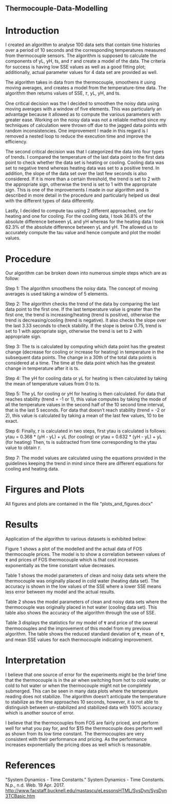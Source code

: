 ## Thermocouple-Data-Modelling

# Introduction

I created an algorithm to analyse 100 data sets that contain time histories over a period of 10 seconds and the corresponding temperatures measured from thermocouple sensors. The algorithm is supposed to calculate the components of yL, yH, ts, and 𝜏 and create a model of the data. The criteria for success is having low SSE values as well as a good fitting plot; additionally, actual parameter values for 4 data set are provided as well.

The algorithm takes in data from the thermocouple, smoothens it using moving averages, and creates a model from the temperature-time data. The algorithm then returns values of SSE, 𝜏, yL, yH, and ts.

One critical decision was the I decided to smoothen the noisy data using moving averages with a window of five elements. This was particularly an advantage because it allowed as to compute the various parameters with greater ease. Working on the noisy data was not a reliable method since my techniques of calculation were thrown off due to the jagged data points with random inconsistencies. One improvement I made in this regard is I removed a nested loop to reduce the execution time and improve the efficiency.

The second critical decision was that I categorized the data into four types of trends. I compared the temperature of the last data point to the first data point to check whether the data set is heating or cooling. Cooling data was set to negative trend whereas heating data was set to a positive trend. In addition, the slope of the data set over the last few seconds is also considered. If it is more than a certain threshold, the trend is set to 2 with the appropriate sign, otherwise the trend is set to 1 with the appropriate sign. This is one of the improvements I made in our algorithm and is described in more detail in the procedure and particularly helped us deal with the different types of data differently.

Lastly, I decided to compute tau using 2 different approached, one for heating and one for cooling. For the cooling data, I took 36.8% of the absolute difference between yL and yH whereas for the heating data I took 62.3% of the absolute difference between yL and yH. The allowed us to accurately compute the tau value and hence compute and plot the model values.

# Procedure

Our algorithm can be broken down into numerous simple steps which are as follow:

Step 1: The algorithm smoothens the noisy data. The concept of moving averages is used taking a window of 5 elements.

Step 2: The algorithm checks the trend of the data by comparing the last data point to the first one. If the last temperature value is greater than the first one, the trend is increasing/heating (trend is positive), otherwise the trend is decreasing/cooling (trend is negative). It also checks the slope over the last 3.33 seconds to check stability. If the slope is below 0.75, trend is set to 1 with appropriate sign, otherwise the trend is set to 2 with appropriate sign. 

Step 3: The ts is calculated by computing which data point has the greatest change (decrease for cooling or increase for heating) in temperature in the subsequent data points. The change in a 30th of the total data points is considered at a time. The time at the data point which has the greatest change in temperature after it is ts.

Step 4: The yH for cooling data or yL for heating is then calculated by taking the mean of temperature values from 0 to ts.

Step 5: The yL for cooling or yH for heating is then calculated. For data that reaches stability (trend = -1 or 1), this value computes by taking the mode of all the temperature values in the second half of the 10 second time interval, that is the last 5 seconds. For data that doesn’t reach stability (trend = -2 or 2), this value is calculated by taking a mean of the last few values, 10 to be exact. 

Step 6: Finally, 𝜏 is calculated in two steps, first ytau is calculated is follows:
ytau = 0.368 * (yH - yL) + yL (for cooling) or ytau = 0.632 * (yH - yL) + yL (for heating)
Then, ts is subtracted from time corresponding to the ytau value to obtain 𝜏. 

Step 7: The model values are calculated using the equations provided in the guidelines keeping the trend in mind since there are different equations for cooling and heating data.

# Firgures and Plots

All figures and plots are contained in the file "plots_and_figures.docx"

# Results

Application of the algorithm to various datasets is exhibited below:

Figure 1 shows a plot of the modelled and the actual data of FOS thermocouple prices. The model is to show a correlation between values of 𝛕 and prices of FOS thermocouple which is that cost increases exponentially as the time constant value decreases.

Table 1 shows the model parameters of clean and noisy data sets where the thermocouple was originally placed in cold water (heating data set). The accuracy is shown in the low values of the SSE where a lower SSE means less error between my model and the actual results.

Table 2 shows the model parameters of clean and noisy data sets where the thermocouple was originally placed in hot water (cooling data set). This table also shows the accuracy of the algorithm through the use of SSE. 

Table 3 displays the statistics for my model of 𝛕 and price of the several thermocouples and the improvement of this model from my previous algorithm. The table shows the reduced standard deviation of 𝛕, mean of 𝛕, and mean SSE values for each thermocouple indicating improvement.

# Interpretation

I believe that one source of error for the experiments might be the brief time that the thermocouple is in the air when switching from hot to cold water, or cold to hot water or when the thermocouple might not be completely submerged. This can be seen in many data plots where the temperature reading does not stabilize. The algorithm doesn’t anticipate the temperature to stabilize as the time approaches 10 seconds, however, it is not able to distinguish between un-stabilized and stabilized data with 100% accuracy which is another source of error.

I believe that the thermocouples from FOS are fairly priced, and perform well for what you pay for, and for $15 the thermocouple does perform well as shown from its low time constant. The thermocouples are very consistent with their performance and pricing. As the performance increases exponentially the pricing does as well which is reasonable.

# References

"System Dynamics - Time Constants." System Dynamics - Time Constants. N.p., n.d. Web. 19 Apr. 2017. http://www.facstaff.bucknell.edu/mastascu/eLessonsHTML/SysDyn/SysDyn3TCBasic.htm
